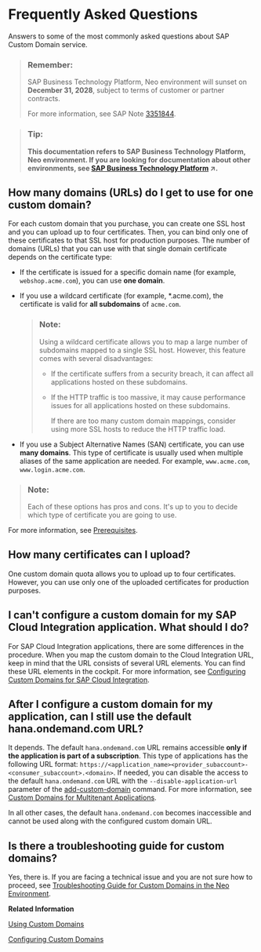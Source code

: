 <!-- loioa2269055d0014c8d854b47d5db531a04 -->

# Frequently Asked Questions

Answers to some of the most commonly asked questions about SAP Custom Domain service.



> ### Remember:  
> SAP Business Technology Platform, Neo environment will sunset on **December 31, 2028**, subject to terms of customer or partner contracts.
> 
> For more information, see SAP Note [3351844](https://me.sap.com/notes/3351844).

> ### Tip:  
> **This documentation refers to SAP Business Technology Platform, Neo environment. If you are looking for documentation about other environments, see [SAP Business Technology Platform](https://help.sap.com/viewer/65de2977205c403bbc107264b8eccf4b/Cloud/en-US/6a2c1ab5a31b4ed9a2ce17a5329e1dd8.html "SAP Business Technology Platform (SAP BTP) is an integrated offering comprised of the following technology portfolios: application development; process automation; integration; data, analytics, and enterprise planning; artificial intelligence. The platform offers users the ability to turn data into business value, compose end-to-end business processes, connect entire IT landscapes, and personalize, build and extend SAP applications. This reduces the overall total cost of ownership maintaining SAP landscapes and third-party software across end-to-end business processes.") :arrow_upper_right:.**



<a name="loioa2269055d0014c8d854b47d5db531a04__section_bk1_4gx_mfb"/>

## How many domains \(URLs\) do I get to use for one custom domain?

For each custom domain that you purchase, you can create one SSL host and you can upload up to four certificates. Then, you can bind only one of these certificates to that SSL host for production purposes. The number of domains \(URLs\) that you can use with that single domain certificate depends on the certificate type:

-   If the certificate is issued for a specific domain name \(for example, `webshop.acme.com`\), you can use **one domain**.

-   If you use a wildcard certificate \(for example, \*.acme.com\), the certificate is valid for **all subdomains** of `acme.com`.

    > ### Note:  
    > Using a wildcard certificate allows you to map a large number of subdomains mapped to a single SSL host. However, this feature comes with several disadvantages:
    > 
    > -   If the certificate suffers from a security breach, it can affect all applications hosted on these subdomains.
    > 
    > -   If the HTTP traffic is too massive, it may cause performance issues for all applications hosted on these subdomains.
    > 
    >     If there are too many custom domain mappings, consider using more SSL hosts to reduce the HTTP traffic load.

-   If you use a Subject Alternative Names \(SAN\) certificate, you can use **many domains**. This type of certificate is usually used when multiple aliases of the same application are needed. For example, `www.acme.com`, `www.login.acme.com`.


> ### Note:  
> Each of these options has pros and cons. It's up to you to decide which type of certificate you are going to use.

For more information, see [Prerequisites](prerequisites-cde2547.md).



<a name="loioa2269055d0014c8d854b47d5db531a04__section_q3c_n24_nkb"/>

## How many certificates can I upload?

One custom domain quota allows you to upload up to four certificates. However, you can use only one of the uploaded certificates for production purposes.



<a name="loioa2269055d0014c8d854b47d5db531a04__section_i1w_y3w_mfb"/>

## I can't configure a custom domain for my SAP Cloud Integration application. What should I do?

For SAP Cloud Integration applications, there are some differences in the procedure. When you map the custom domain to the Cloud Integration URL, keep in mind that the URL consists of several URL elements. You can find these URL elements in the cockpit. For more information, see [Configuring Custom Domains for SAP Cloud Integration](https://help.sap.com/viewer/368c481cd6954bdfa5d0435479fd4eaf/Cloud/en-US/7230b9ff41914cc0969223e6a020104b.html).



<a name="loioa2269055d0014c8d854b47d5db531a04__section_hwv_x3h_2jb"/>

## After I configure a custom domain for my application, can I still use the default hana.ondemand.com URL?

It depends. The default `hana.ondemand.com` URL remains accessible **only if the application is part of a subscription**. This type of applications has the following URL format: `https://<application_name><provider_subaccount>-<consumer_subaccount>.<domain>`. If needed, you can disable the access to the default `hana.ondemand.com` URL with the `--disable-application-url` parameter of the [add-custom-domain](add-custom-domain-ebc5269.md) command. For more information, see [Custom Domains for Multitenant Applications](custom-domains-for-multitenant-applications-b2b5dcc.md).

In all other cases, the default `hana.ondemand.com` becomes inaccessible and cannot be used along with the configured custom domain URL.



<a name="loioa2269055d0014c8d854b47d5db531a04__section_owp_sfw_mfb"/>

## Is there a troubleshooting guide for custom domains?

Yes, there is. If you are facing a technical issue and you are not sure how to proceed, see [Troubleshooting Guide for Custom Domains in the Neo Environment](troubleshooting-guide-for-custom-domains-in-the-neo-environment-216e0ed.md).

**Related Information**  


[Using Custom Domains](using-custom-domains-98e655a.md "SAP Custom Domain service allows subaccount owners to make their SAP BTP applications accessible via a custom domain that is different from the default one (hana.ondemand.com) - for example www.myshop.com.")

[Configuring Custom Domains](configuring-custom-domains-77cf0e6.md#loio77cf0e6cd32e496c9cc8eeac4bedde94 "To make sure that your domain is trusted and all application data is protected, you need to first set up secure SSL communication. The next step will then be to make your application accessible via the custom domain and route traffic to it.")

